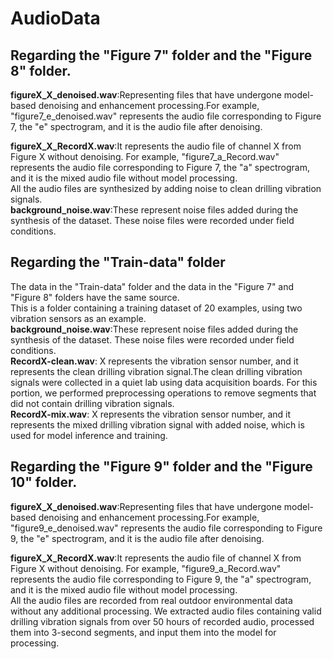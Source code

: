 # AudioData

## Regarding the "Figure 7" folder and the "Figure 8" folder.

   **figureX_X_denoised.wav**:Representing files that have undergone model-based denoising and enhancement processing.For example, "figure7_e_denoised.wav" represents the audio file corresponding to Figure 7, the "e" spectrogram, and it is the audio file after denoising.<br>
                            
   **figureX_X_RecordX.wav**:It represents the audio file of channel X from Figure X without denoising. For example, "figure7_a_Record.wav" represents the audio file corresponding to Figure 7, the "a" spectrogram, and it is the mixed audio file without model processing.<br>All the audio files are synthesized by adding noise to clean drilling vibration signals.  <br>
   **background_noise.wav**:These represent noise files added during the synthesis of the dataset. These noise files were recorded under field conditions.<br>
## Regarding the "Train-data" folder<br>
The data in the "Train-data" folder and the data in the "Figure 7" and "Figure 8" folders have the same source. <br>
This is a folder containing a training dataset of 20 examples, using two   vibration sensors as an example.<br>
  **background_noise.wav**:These represent noise files added during the synthesis of the dataset. These noise files were recorded under field conditions.<br>
  **RecordX-clean.wav**:   X represents the vibration sensor number, and it represents the clean drilling vibration signal.The clean drilling vibration signals were collected in a quiet lab using data acquisition boards. For this portion, we performed preprocessing operations to remove segments that did not contain drilling vibration signals.<br>
  **RecordX-mix.wav**:     X represents the vibration sensor number, and it represents the mixed drilling vibration signal with added noise, which is used for model inference and training. <br>                         	
## Regarding the "Figure 9" folder and the "Figure 10" folder.

   **figureX_X_denoised.wav**:Representing files that have undergone model-based denoising and enhancement processing.For example, "figure9_e_denoised.wav" represents the audio file corresponding to Figure 9, the "e" spectrogram, and it is the audio file after denoising.<br>
                            
   **figureX_X_RecordX.wav**:It represents the audio file of channel X from Figure X without denoising. For example, "figure9_a_Record.wav" represents the audio file corresponding to Figure 9, the "a" spectrogram, and it is the mixed audio file without model processing.<br>	All the audio files are recorded from real outdoor environmental data without any additional processing. We extracted audio files containing valid drilling vibration signals from over 50 hours of recorded audio, processed them into 3-second segments, and input them into the model for processing.<br>			            
   

    

